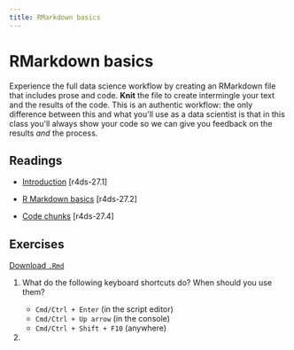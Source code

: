 ```yaml
---
title: RMarkdown basics
---
```


<!-- Generated automatically from rmarkdown-basics.yml. Do not edit by hand -->

# RMarkdown basics

Experience the full data science workflow by creating an RMarkdown file that
includes prose and code. __Knit__ the file to create intermingle your text and
the results of the code. This is an authentic workflow: the only difference
between this and what you'll use as a data scientist is that in this class
you'll always show your code so we can give you feedback on the results _and_
the process.

## Readings

  * [Introduction](http://r4ds.had.co.nz/r-markdown.html#introduction-18) [r4ds-27.1]

  * [R Markdown basics](http://r4ds.had.co.nz/r-markdown.html#r-markdown-basics) [r4ds-27.2]

  * [Code chunks](http://r4ds.had.co.nz/r-markdown.html#code-chunks) [r4ds-27.4]


## Exercises
[Download `.Rmd`](rmarkdown-basics-exercises.Rmd)


1.  What do the following keyboard shortcuts do? When should you use them?

    -   `Cmd/Ctrl + Enter` (in the script editor)
    -   `Cmd/Ctrl + Up arrow` (in the console)
    -   `Cmd/Ctrl + Shift + F10` (anywhere)

2.

